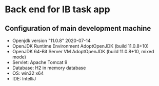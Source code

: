 # Back end for IB task app

## Configuration of main development machine
<ul>
<li>Openjdk version "11.0.8" 2020-07-14</li>
<li>OpenJDK Runtime Environment AdoptOpenJDK (build 11.0.8+10)</li>
<li>OpenJDK 64-Bit Server VM AdoptOpenJDK (build 11.0.8+10, mixed mode)</li>
<li>Servlet: Apache Tomcat 9</li>
<li>Database: H2 in memory database</li>
<li>OS: win32 x64</li>
<li>IDE: IntelliJ</li>
</ul>